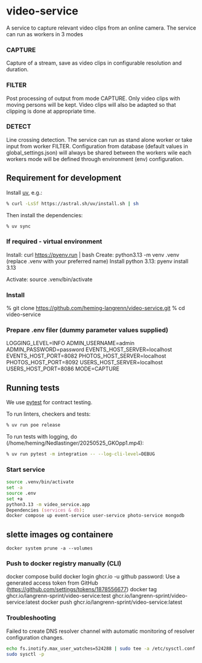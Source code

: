 # video-service
A service to capture relevant video clips from an online camera. The service can run as workers in 3 modes
### CAPTURE
Capture of a stream, save as video clips in configurable resolution and duration.
### FILTER
Post processing of output from mode CAPTURE. Only video clips with moving persons will be kept. Video clips will also be adapted so that clipping is done at appropriate time.
### DETECT
Line crossing detection. The service can run as stand alone worker or take input from worker FILTER.
Configuration from database (default values in global_settings.json) will always be shared between the workers wile each workers mode will be defined through environment (env) configuration.

## Requirement for development

Install [uv](https://docs.astral.sh/uv/), e.g.:

```Zsh
% curl -LsSf https://astral.sh/uv/install.sh | sh
```

Then install the dependencies:

```Zsh
% uv sync
```
### If required - virtual environment

Install: curl https://pyenv.run | bash
Create: python3.13 -m venv .venv (replace .venv with your preferred name)
Install python 3.13: pyenv install 3.13

Activate:
source .venv/bin/activate

### Install

% git clone <https://github.com/heming-langrenn/video-service.git>
% cd video-service

### Prepare .env filer (dummy parameter values supplied)

LOGGING_LEVEL=INFO
ADMIN_USERNAME=admin
ADMIN_PASSWORD=password
EVENTS_HOST_SERVER=localhost
EVENTS_HOST_PORT=8082
PHOTOS_HOST_SERVER=localhost
PHOTOS_HOST_PORT=8092
USERS_HOST_SERVER=localhost
USERS_HOST_PORT=8086
MODE=CAPTURE

## Running tests

We use [pytest](https://docs.pytest.org/en/latest/) for contract testing.

To run linters, checkers and tests:

```Zsh
% uv run poe release
```

To run tests with logging, do (/home/heming/Nedlastinger/20250525_GKOpp1.mp4):

```Zsh
% uv run pytest -m integration -- --log-cli-level=DEBUG
```

### Start service
```Zsh
source .venv/bin/activate
set -a
source .env
set +a
python3.13 -m video_service.app
Dependencies (services & db):
docker compose up event-service user-service photo-service mongodb
```

## slette images og containere

```Shell
docker system prune -a --volumes
```

### Push to docker registry manually (CLI)

docker compose build
docker login ghcr.io -u github
password: Use a generated access token from GitHub (https://github.com/settings/tokens/1878556677)
docker tag ghcr.io/langrenn-sprint/video-service:test ghcr.io/langrenn-sprint/video-service:latest
docker push ghcr.io/langrenn-sprint/video-service:latest


### Troubleshooting
Failed to create DNS resolver channel with automatic monitoring of resolver configuration changes.
```Zsh
echo fs.inotify.max_user_watches=524288 | sudo tee -a /etc/sysctl.conf
sudo sysctl -p
```

```Zsh
```
